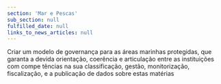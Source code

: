 ```yaml
---
section: 'Mar e Pescas'
sub_section: null
fulfilled_date: null
links_to_news_articles: null
---
```


Criar um modelo de governança para as áreas marinhas protegidas, que garanta a devida orientação, coerência e articulação entre as instituições com compe tências na sua classificação, gestão, monitorização, fiscalização, e a publicação de dados sobre estas matérias